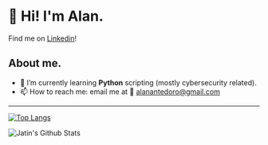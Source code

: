 # 👋 Hi! I'm Alan.

Find me on [Linkedin](https://www.linkedin.com/in/alan-antedoro-147631195/)!

## About me.

- 🌱 I’m currently learning **Python** scripting (mostly cybersecurity related).
- 📫 How to reach me: email me at 📧 alanantedoro@gmail.com

---

[![Top Langs](https://github-readme-stats.vercel.app/api/top-langs/?username=alanantedoro&layout=compact)](https://github.com/alanantedoro/)

<img align="center" alt="Jatin's Github Stats" src="https://github-readme-stats.vercel.app/api?username=alanantedoro&show_icons=true&hide_border=true" />
